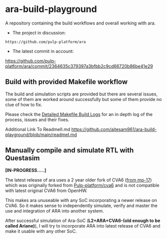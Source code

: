 # ara-build-playground
A repository containing the build workflows and overall working with ara.

- The project in discussion: 
```
https://github.com/pulp-platform/ara
```
- The latest commit in account:

https://github.com/pulp-platform/ara/commit/2364635c379397a3bfbb2c9cd66720b86be41e29

## Build with provided Makefile workflow
The build and simulation scripts are provided but there are several issues, some of them are worked around successfully but some of them provide no clue of how to fix. 

Please check the [Detailed Makefile Build Logs](https://github.com/aitesam961/ara-build-playground/blob/main/readmeI.md) for an in depth log of the process, issues and their fixes.

Additional Link To ReadmeII.md
https://github.com/aitesam961/ara-build-playground/blob/main/readmeI.md


## Manually compile and simulate RTL with Questasim

**[IN-PROGRESS.....]**



The latest release of ara uses a 2 year older fork of CVA6 ([from mp-17](https://github.com/mp-17/cva6)) which was originally forked from [Pulp-platform/cva6](https://github.com/pulp-platform/cva6) and is not compatible with latest original CVA6 from OpenHW.

This makes ara unuseable with any SoC incorporating a newer release on CVA6. So it makes sense to independently simulate, verify and master the use and integration of ARA into another system.

After successful simulation of Ara-SoC (**L2+ARA+CVA6-(old enough to be called Ariane)**), I will try to incorporate ARA into latest release of CVA6 and make it usable with any other SoC.
